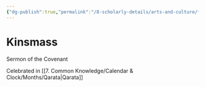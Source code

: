 ```yaml
---
{"dg-publish":true,"permalink":"/8-scholarly-details/arts-and-culture/festivals-and-ceremonies/kinsmass/","noteIcon":""}
---
```


# Kinsmass

Sermon of the Covenant 

Celebrated in [[7. Common Knowledge/Calendar & Clock/Months/Qarata\|Qarata]]